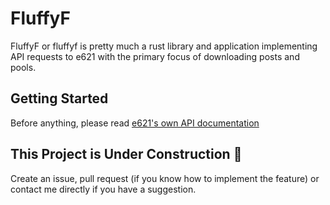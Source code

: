 # FluffyF

FluffyF or fluffyf is pretty much a rust library and application implementing API requests to e621 with the primary focus of downloading posts and pools.

## Getting Started

Before anything, please read [e621's own API documentation](https://e621.net/wiki_pages/2425#api)

## This Project is Under Construction 🚧

Create an issue, pull request (if you know how to implement the feature) or contact me directly if you have a suggestion.
